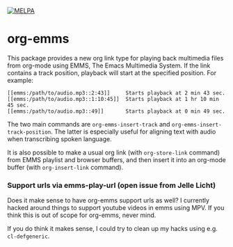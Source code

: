 [![MELPA](https://melpa.org/packages/org-emms-badge.svg)](https://melpa.org/#/org-emms)

# org-emms

This package provides a new org link type for playing back multimedia files from org-mode using EMMS, The Emacs Multimedia System. If the link contains a track position, playback will start at the specified position. For example:

```
[[emms:/path/to/audio.mp3::2:43]]     Starts playback at 2 min 43 sec.
[[emms:/path/to/audio.mp3::1:10:45]]  Starts playback at 1 hr 10 min 45 sec.
[[emms:/path/to/audio.mp3::49]]       Starts playback at 0 min 49 sec.
```

The two main commands are `org-emms-insert-track` and `org-emms-insert-track-position`. The latter is especially useful for aligning text with audio when transcribing spoken language.

It is also possible to make a usual org link (with `org-store-link` command) from EMMS playlist and browser buffers, and then insert it into an org-mode buffer (with `org-insert-link` command).

### Support urls via emms-play-url (open issue from Jelle Licht)

Does it make sense to have org-emms support urls as well? I currently hacked around things to support youtube videos in emms using MPV. If you think this is out of scope for org-emms, never mind.

If you do think it makes sense, I could try to clean up my hacks using e.g. `cl-defgeneric`.
